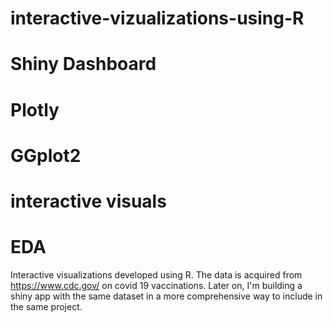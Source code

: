 # interactive-vizualizations-using-R



# Shiny Dashboard
# Plotly
# GGplot2
# interactive visuals 
# EDA

Interactive visualizations developed using R. The data is acquired from https://www.cdc.gov/ on covid 19 vaccinations. Later on, I'm building a shiny app with the same dataset in a more comprehensive way to include in the same project.
